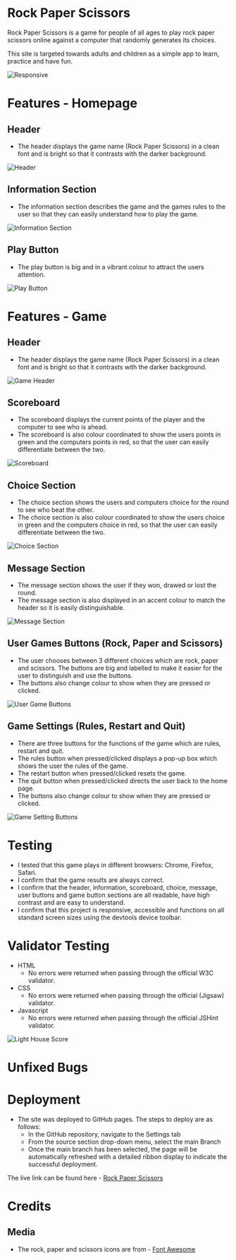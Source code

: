 # Rock Paper Scissors

Rock Paper Scissors is a game for people of all ages to play rock paper scissors online against a computer that randomly generates its choices. 

 This site is targeted towards adults and children as a simple app to learn, practice and have fun.

![Responsive](/assets/images/)

 # Features - Homepage

 ## Header
- The header displays the game name (Rock Paper Scissors) in a clean font and is bright so that it contrasts with the darker background.

![Header](/assets/images/HomeHeaderRPS.png)

## Information Section
- The information section describes the game and the games rules to the user so that they can easily understand how to play the game.

![Information Section](/assets/images/InformationSectionRPS.png)

## Play Button
- The play button is big and in a vibrant colour to attract the users attention.

![Play Button](/assets/images/PlayButtonRPS.png)

# Features - Game 

## Header 
- The header displays the game name (Rock Paper Scissors) in a clean font and is bright so that it contrasts with the darker background.

![Game Header](/assets/images/HomeHeaderRPS.png)

## Scoreboard
- The scoreboard displays the current points of the player and the computer to see who is ahead.
- The scoreboard is also colour coordinated to show the users points in green and the computers points in red, so that the user can easily differentiate between the two.

![Scoreboard](/assets/images/ScoreboardRPS.png)

## Choice Section
- The choice section shows the users and computers choice for the round to see who beat the other.
- The choice section is also colour coordinated to show the users choice in green and the computers choice in red, so that the user can easily differentiate between the two.

![Choice Section](/assets/images/ShowChoicesRPS.png)

## Message Section
- The message section shows the user if they won, drawed or lost the round.
- The message section is also displayed in an accent colour to match the header so it is easily distinguishable.

![Message Section](/assets/images/MessageRPS.png)

## User Games Buttons (Rock, Paper and Scissors)
- The user chooses between 3 different choices which are rock, paper and scissors. The buttons are big and labelled to make it easier for the user to distinguish and use the buttons.
- The buttons also change colour to show when they are pressed or clicked.

![User Game Buttons](/assets/images/UserGameButtonsRPS.png)

## Game Settings (Rules, Restart and Quit)
- There are three buttons for the functions of the game which are rules, restart and quit.
- The rules button when pressed/clicked displays a pop-up box which shows the user the rules of the game.
- The restart button when pressed/clicked resets the game.
- The quit button when pressed/clicked directs the user back to the home page.
- The buttons also change colour to show when they are pressed or clicked.

![Game Setting Buttons](/assets/images/GameSettingsRPS.png)

# Testing 
 - I tested that this game plays in different browsers: Chrome, Firefox, Safari.
 - I confirm that the game results are always correct.
 - I confirm that the header, information, scoreboard, choice,  message, user buttons and game button sections are all readable, have high contrast and are easy to understand.
 - I confirm that this project is responsive, accessible and functions on all standard screen sizes using the devtools device toolbar.

# Validator Testing
- HTML
    - No errors were returned when passing through the official W3C validator.
- CSS
    - No errors were returned when passing through the official (Jigsaw) validator.
- Javascript
    - No errors were returned when passing through the official JSHint validator.

![Light House Score](/assets/images/Lighthouse-score.png)

# Unfixed Bugs

# Deployment
- The site was deployed to GitHub pages. The steps to deploy are as follows:
    - In the GitHub repository, navigate to the Settings tab
    - From the source section drop-down menu, select the main Branch
    - Once the main branch has been selected, the page will be automatically refreshed with a detailed ribbon display to indicate the successful deployment.

The live link can be found here - [Rock Paper Scissors](https://faris-07.github.io/rock-paper-scissors/)

# Credits

## Media 
- The rock, paper and scissors icons are from - [Font Awesome](https://fontawesome.com/v5.15/icons?d=gallery&p=2)
